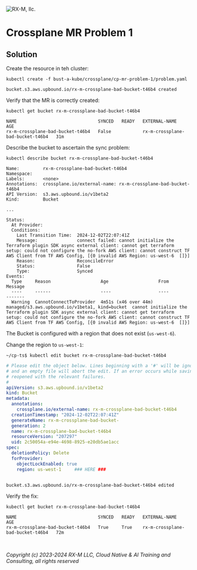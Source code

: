 ![RX-M, llc.](https://rx-m.com/rxm-cnc.svg)

# Crossplane MR Problem 1


## Solution

Create the resource in teh cluster:

```
kubectl create -f bust-a-kube/crossplane/cp-mr-problem-1/problem.yaml

bucket.s3.aws.upbound.io/rx-m-crossplane-bad-bucket-t46b4 created
```

Verify that the MR is correctly created:

```
kubectl get bucket rx-m-crossplane-bad-bucket-t46b4

NAME                               SYNCED   READY   EXTERNAL-NAME                      AGE
rx-m-crossplane-bad-bucket-t46b4   False            rx-m-crossplane-bad-bucket-t46b4   31m
```

Describe the bucket to ascertain the sync problem:

```
kubectl describe bucket rx-m-crossplane-bad-bucket-t46b4

Name:         rx-m-crossplane-bad-bucket-t46b4
Namespace:
Labels:       <none>
Annotations:  crossplane.io/external-name: rx-m-crossplane-bad-bucket-t46b4
API Version:  s3.aws.upbound.io/v1beta2
Kind:         Bucket

...

Status:
  At Provider:
  Conditions:
    Last Transition Time:  2024-12-02T22:07:41Z
    Message:               connect failed: cannot initialize the Terraform plugin SDK async external client: cannot get terraform setup: could not configure the no-fork AWS client: cannot construct TF AWS Client from TF AWS Config, [{0 invalid AWS Region: us-west-6  []}]
    Reason:                ReconcileError
    Status:                False
    Type:                  Synced
Events:
  Type     Reason                   Age                   From                                            Message
  ----     ------                   ----                  ----                                            -------
  Warning  CannotConnectToProvider  4m51s (x46 over 44m)  managed/s3.aws.upbound.io/v1beta1, kind=bucket  cannot initialize the Terraform plugin SDK async external client: cannot get terraform setup: could not configure the no-fork AWS client: cannot construct TF AWS Client from TF AWS Config, [{0 invalid AWS Region: us-west-6  []}]
```

The Bucket is configured with a region that does not exist (`us-west-6`).

Change the region to `us-west-1`:

```
~/cp-ts$ kubectl edit bucket rx-m-crossplane-bad-bucket-t46b4

```
```yaml
# Please edit the object below. Lines beginning with a '#' will be ignored,
# and an empty file will abort the edit. If an error occurs while saving this file will be
# reopened with the relevant failures.
#
apiVersion: s3.aws.upbound.io/v1beta2
kind: Bucket
metadata:
  annotations:
    crossplane.io/external-name: rx-m-crossplane-bad-bucket-t46b4
  creationTimestamp: "2024-12-02T22:07:41Z"
  generateName: rx-m-crossplane-bad-bucket-
  generation: 2
  name: rx-m-crossplane-bad-bucket-t46b4
  resourceVersion: "207297"
  uid: 2c50054a-e94e-4698-8925-e20db5ae1acc
spec:
  deletionPolicy: Delete
  forProvider:
    objectLockEnabled: true
    region: us-west-1     ### HERE ###
```
```

bucket.s3.aws.upbound.io/rx-m-crossplane-bad-bucket-t46b4 edited
```

Verify the fix:

```
kubectl get bucket rx-m-crossplane-bad-bucket-t46b4

NAME                               SYNCED   READY   EXTERNAL-NAME                      AGE
rx-m-crossplane-bad-bucket-t46b4   True     True    rx-m-crossplane-bad-bucket-t46b4   72m
```

<br>

_Copyright (c) 2023-2024 RX-M LLC, Cloud Native & AI Training and Consulting, all rights reserved_